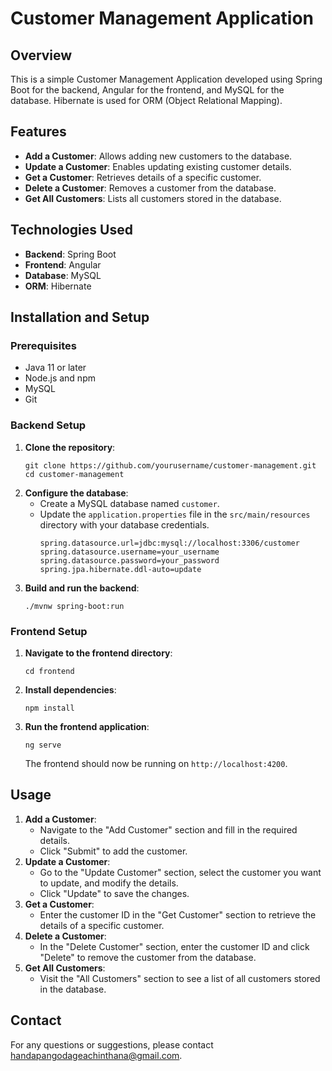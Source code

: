 # Customer Management Application

## Overview

<p>This is a simple Customer Management Application developed using Spring Boot for the backend, Angular for the frontend, and MySQL for the database. Hibernate is used for ORM (Object Relational Mapping).</p>

## Features

<ul>
  <li><strong>Add a Customer</strong>: Allows adding new customers to the database.</li>
  <li><strong>Update a Customer</strong>: Enables updating existing customer details.</li>
  <li><strong>Get a Customer</strong>: Retrieves details of a specific customer.</li>
  <li><strong>Delete a Customer</strong>: Removes a customer from the database.</li>
  <li><strong>Get All Customers</strong>: Lists all customers stored in the database.</li>
</ul>

## Technologies Used

<ul>
  <li><strong>Backend</strong>: Spring Boot</li>
  <li><strong>Frontend</strong>: Angular</li>
  <li><strong>Database</strong>: MySQL</li>
  <li><strong>ORM</strong>: Hibernate</li>
</ul>

## Installation and Setup

<h3>Prerequisites</h3>

<ul>
  <li>Java 11 or later</li>
  <li>Node.js and npm</li>
  <li>MySQL</li>
  <li>Git</li>
</ul>

<h3>Backend Setup</h3>

<ol>
  <li>
    <strong>Clone the repository</strong>:
    <pre><code>git clone https://github.com/yourusername/customer-management.git
cd customer-management</code></pre>
  </li>
  <li>
    <strong>Configure the database</strong>:
    <ul>
      <li>Create a MySQL database named <code>customer</code>.</li>
      <li>Update the <code>application.properties</code> file in the <code>src/main/resources</code> directory with your database credentials.</li>
      <pre><code>spring.datasource.url=jdbc:mysql://localhost:3306/customer
spring.datasource.username=your_username
spring.datasource.password=your_password
spring.jpa.hibernate.ddl-auto=update</code></pre>
    </ul>
  </li>
  <li>
    <strong>Build and run the backend</strong>:
    <pre><code>./mvnw spring-boot:run</code></pre>
  </li>
</ol>

<h3>Frontend Setup</h3>

<ol>
  <li>
    <strong>Navigate to the frontend directory</strong>:
    <pre><code>cd frontend</code></pre>
  </li>
  <li>
    <strong>Install dependencies</strong>:
    <pre><code>npm install</code></pre>
  </li>
  <li>
    <strong>Run the frontend application</strong>:
    <pre><code>ng serve</code></pre>
    <p>The frontend should now be running on <code>http://localhost:4200</code>.</p>
  </li>
</ol>

## Usage

<ol>
  <li>
    <strong>Add a Customer</strong>:
    <ul>
      <li>Navigate to the "Add Customer" section and fill in the required details.</li>
      <li>Click "Submit" to add the customer.</li>
    </ul>
  </li>
  <li>
    <strong>Update a Customer</strong>:
    <ul>
      <li>Go to the "Update Customer" section, select the customer you want to update, and modify the details.</li>
      <li>Click "Update" to save the changes.</li>
    </ul>
  </li>
  <li>
    <strong>Get a Customer</strong>:
    <ul>
      <li>Enter the customer ID in the "Get Customer" section to retrieve the details of a specific customer.</li>
    </ul>
  </li>
  <li>
    <strong>Delete a Customer</strong>:
    <ul>
      <li>In the "Delete Customer" section, enter the customer ID and click "Delete" to remove the customer from the database.</li>
    </ul>
  </li>
  <li>
    <strong>Get All Customers</strong>:
    <ul>
      <li>Visit the "All Customers" section to see a list of all customers stored in the database.</li>
    </ul>
  </li>
</ol>



## Contact

<p>For any questions or suggestions, please contact <a href="mailto:your-email@example.com">handapangodageachinthana@gmail.com</a>.</p>
